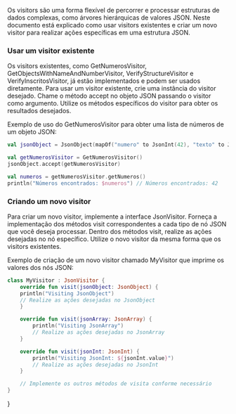 Os visitors são uma forma flexível de percorrer e processar estruturas de dados complexas, como árvores hierárquicas de valores JSON. Neste documento está explicado como usar visitors existentes e criar um novo visitor para realizar ações específicas em uma estrutura JSON.
### Usar um visitor existente
Os visitors existentes, como GetNumerosVisitor, GetObjectsWithNameAndNumberVisitor, VerifyStructureVisitor e VerifyInscritosVisitor, já estão implementados e podem ser usados diretamente.
Para usar um visitor existente, crie uma instância do visitor desejado.
Chame o método accept no objeto JSON passando o visitor como argumento.
Utilize os métodos específicos do visitor para obter os resultados desejados.

Exemplo de uso do GetNumerosVisitor para obter uma lista de números de um objeto JSON:

````kotlin
val jsonObject = JsonObject(mapOf("numero" to JsonInt(42), "texto" to JsonString("Olá, mundo!")))

val getNumerosVisitor = GetNumerosVisitor()
jsonObject.accept(getNumerosVisitor)

val numeros = getNumerosVisitor.getNumeros()
println("Números encontrados: $numeros") // Números encontrados: 42
````
### Criando um novo visitor

Para criar um novo visitor, implemente a interface JsonVisitor.
Forneça a implementação dos métodos visit correspondentes a cada tipo de nó JSON que você deseja processar.
Dentro dos métodos visit, realize as ações desejadas no nó específico.
Utilize o novo visitor da mesma forma que os visitors existentes.

Exemplo de criação de um novo visitor chamado MyVisitor que imprime os valores dos nós JSON:

````kotlin
class MyVisitor : JsonVisitor {
    override fun visit(jsonObject: JsonObject) {
    println("Visiting JsonObject")
    // Realize as ações desejadas no JsonObject
    }

    override fun visit(jsonArray: JsonArray) {
        println("Visiting JsonArray")
        // Realize as ações desejadas no JsonArray
    }

    override fun visit(jsonInt: JsonInt) {
        println("Visiting JsonInt: ${jsonInt.value}")
        // Realize as ações desejadas no JsonInt
    }

    // Implemente os outros métodos de visita conforme necessário
}
````
}